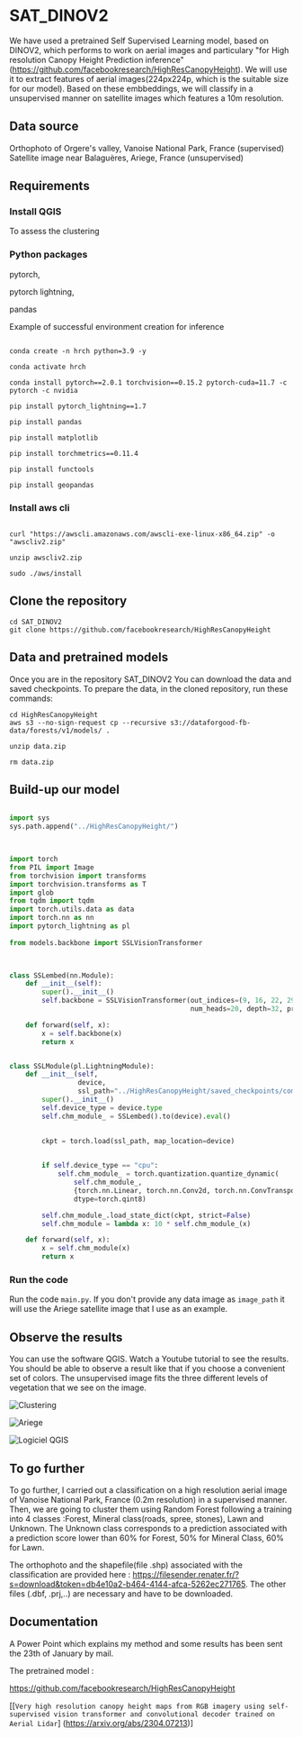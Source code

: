 # SAT_DINOV2


We have used a pretrained Self Supervised Learning model, based on DINOV2, which performs to work on aerial images and particulary "for High resolution Canopy Height Prediction inference" (https://github.com/facebookresearch/HighResCanopyHeight). We will use it to extract features of aerial images(224px224p, which is the suitable size for our model). Based on these embbeddings, we will classify in a unsupervised manner on satellite images which features a 10m resolution.



## Data source

Orthophoto of Orgere's valley, Vanoise National Park, France (supervised)
Satellite image near Balaguères, Ariege, France (unsupervised)


## Requirements 


### Install QGIS
To assess the clustering



### Python packages 

pytorch, 

pytorch lightning, 

pandas 

  

Example of successful environment creation for inference 

  

``` 

conda create -n hrch python=3.9 -y 

conda activate hrch 

conda install pytorch==2.0.1 torchvision==0.15.2 pytorch-cuda=11.7 -c pytorch -c nvidia 

pip install pytorch_lightning==1.7  

pip install pandas 

pip install matplotlib 

pip install torchmetrics==0.11.4 

pip install functools

pip install geopandas

``` 

### Install aws cli 

``` 

curl "https://awscli.amazonaws.com/awscli-exe-linux-x86_64.zip" -o "awscliv2.zip" 

unzip awscliv2.zip 

sudo ./aws/install 

``` 

 

 ## Clone the repository 

``` 
cd SAT_DINOV2
git clone https://github.com/facebookresearch/HighResCanopyHeight 

 ``` 

## Data and pretrained models 

  
Once you are in the repository SAT_DINOV2
You can download the data and saved checkpoints. 
To prepare the data, in the cloned repository, run these commands: 

``` 
cd HighResCanopyHeight
aws s3 --no-sign-request cp --recursive s3://dataforgood-fb-data/forests/v1/models/ . 

unzip data.zip 

rm data.zip 

``` 

## Build-up our model



``` python

import sys 
sys.path.append("../HighResCanopyHeight/")
 


import torch 
from PIL import Image 
from torchvision import transforms 
import torchvision.transforms as T 
import glob 
from tqdm import tqdm 
import torch.utils.data as data 
import torch.nn as nn 
import pytorch_lightning as pl 
 
from models.backbone import SSLVisionTransformer 

 

class SSLembed(nn.Module):
    def __init__(self):
        super().__init__()
        self.backbone = SSLVisionTransformer(out_indices=(9, 16, 22, 29), embed_dim=1280,
                                             num_heads=20, depth=32, pretrained=None)

    def forward(self, x):
        x = self.backbone(x)
        return x


class SSLModule(pl.LightningModule):
    def __init__(self,
                 device,
                 ssl_path="../HighResCanopyHeight/saved_checkpoints/compressed_SSLhuge.pth"):
        super().__init__()
        self.device_type = device.type
        self.chm_module_ = SSLembed().to(device).eval()

        
        ckpt = torch.load(ssl_path, map_location=device)

        
        if self.device_type == "cpu":
            self.chm_module_ = torch.quantization.quantize_dynamic(
                self.chm_module_,
                {torch.nn.Linear, torch.nn.Conv2d, torch.nn.ConvTranspose2d},
                dtype=torch.qint8)

        self.chm_module_.load_state_dict(ckpt, strict=False)
        self.chm_module = lambda x: 10 * self.chm_module_(x)

    def forward(self, x):
        x = self.chm_module(x)
        return x


```

### Run the code

Run the code `main.py`. If you don't provide any data image as `image_path` it will use the Ariege satellite image that I use as an example.

## Observe the results 

You can use the software QGIS. Watch a Youtube tutorial to see the results. You should be able to observe a result like that if you choose a convenient set of colors. The unsupervised image fits the three different levels of vegetation that we see on the image.

![Clustering](image.png)

![Ariege](image-1.png)

![Logiciel QGIS](image-2.png)


 

## To go further

To go further, I carried out a classification on a high resolution aerial image of Vanoise National Park, France (0.2m resolution)  in a supervised manner. Then, we are going to cluster them using Random Forest following a training into 4 classes :Forest, Mineral class(roads, spree, stones), Lawn and Unknown. The Unknown class corresponds to a prediction associated with a prediction score lower than 60% for Forest, 50% for Mineral Class, 60% for Lawn. 

The orthophoto and the shapefile(file .shp) associated with the classification are provided here : 
https://filesender.renater.fr/?s=download&token=db4e10a2-b464-4144-afca-5262ec271765. The other files (.dbf, .prj,..) are necessary and have to be downloaded.


## Documentation

A Power Point which explains my method and some results has been sent the 23th of January by mail. 

The pretrained model : 

https://github.com/facebookresearch/HighResCanopyHeight

[[`Very high resolution canopy height maps from RGB imagery using self-supervised vision transformer and convolutional decoder trained on Aerial Lidar`] (https://arxiv.org/abs/2304.07213)]




